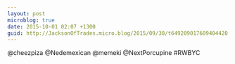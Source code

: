 ```yaml
---
layout: post
microblog: true
date: 2015-10-01 02:07 +1300
guid: http://JacksonOfTrades.micro.blog/2015/09/30/t649209017609404420.html
---
```

@cheezpiza @Nedemexican @memeki @NextPorcupine #RWBYC
